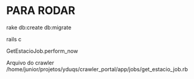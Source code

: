 # PARA RODAR

rake db:create db:migrate


rails c

GetEstacioJob.perform_now

Arquivo do crawler
/home/junior/projetos/yduqs/crawler_portal/app/jobs/get_estacio_job.rb
